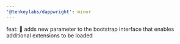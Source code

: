 ```yaml
---
'@tenkeylabs/dappwright': minor
---
```


feat: 🎸 adds new parameter to the bootstrap interface that enables additional extensions to be loaded
